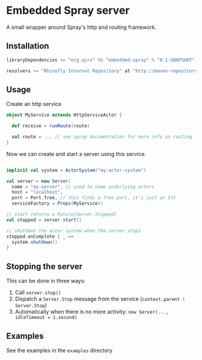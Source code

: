 Embedded Spray server
=====================

A small wrapper around Spray's http and routing framework.

Installation
------------

``` scala
libraryDependencies += "org.qirx" %% "embedded-spray" % "0.1-SNAPSHOT"

resolvers += "Rhinofly Internal Repository" at "http://maven-repository.rhinofly.net:8081/artifactory/libs-release-local"
```

Usage
-----

Create an http service

``` scala
object MyService extends HttpServiceActor {

  def receive = runRoute(route)

  val route = ... // see spray documentation for more info on routing
}
```

Now we can create and start a server using this service.

``` scala

implicit val system = ActorSystem("my-actor-system")

val server = new Server(
  name = "my-server", // used to name underlying actors
  host = "localhost",
  port = Port.free, // this finds a free port, it's just an Int
  serviceFactory = Props(MyService))

// start returns a Future[Server.Stopped]
val stopped = server.start()

// shutdown the actor system when the server stops
stopped.onComplete { _ =>
  system.shutdown()
}

```

Stopping the server
-------------------

This can be done in three ways:

1. Call `server.stop()`
2. Dispatch a `Server.Stop` message from the service (`context.parent ! Server.Stop`)
3. Automatically when there is no more activity: `new Server(..., idleTimeout = 1.second)`

Examples
--------

See the examples in the `examples` directory